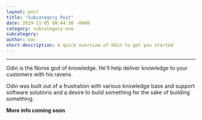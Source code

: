 ```yaml
---
layout: post
title: "Subcategory Post"
date: 2019-11-05 08:44:38 -0400
category: subcategory-one
subcategory: 
author: mac
short-description: A quick overview of Odin to get you started
---
```


-----

Odin is the Norse god of knowledge. He'll help deliver knowledge to your customers with his ravens.

Odin was built out of a frustration with various knowledge base and support software solutions and a desire to build something for the sake of building something.

**More info coming soon**


